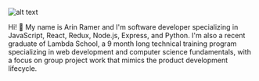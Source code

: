 ![alt text](https://arinramer.github.io/portfolio-website/images/yosemite.jpg)

Hi! 👋 My name is Arin Ramer and I'm software developer specializing in JavaScript, React, Redux, Node.js, Express, and Python. I'm also a recent graduate of Lambda School, a 9 month long technical training program specializing in web development and computer science fundamentals, with a focus on group project work that mimics the product development lifecycle.
